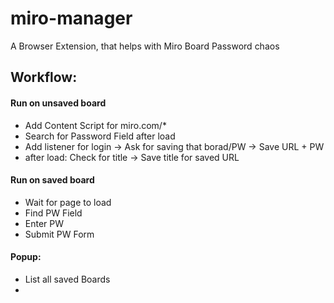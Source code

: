 # miro-manager

A Browser Extension, that helps with Miro Board Password chaos


## Workflow:


#### Run on unsaved board
- Add Content Script for miro.com/*
- Search for Password Field after load
- Add listener for login -> Ask for saving that borad/PW
  -> Save URL + PW
- after load: Check for title
  -> Save title for saved URL 


#### Run on saved board
 - Wait for page to load
 - Find PW Field
 - Enter PW
 - Submit PW Form

#### Popup:
 - List all saved Boards
 - 
